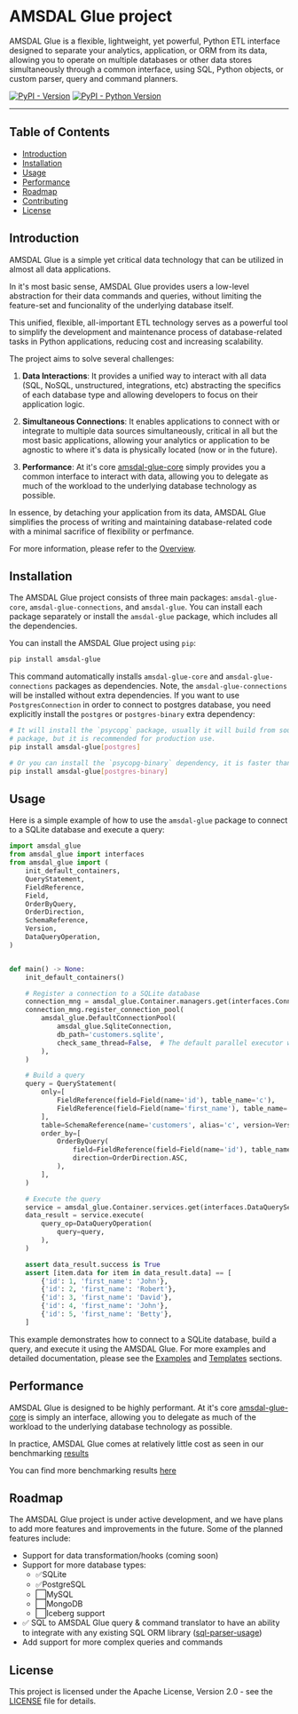 # AMSDAL Glue project

AMSDAL Glue is a flexible, lightweight, yet powerful, Python ETL interface designed to separate your analytics, application, or ORM from its data, allowing you to operate on multiple databases or other data stores simultaneously through a common interface, using SQL, Python objects, or custom parser, query and command planners.

[![PyPI - Version](https://img.shields.io/pypi/v/amsdal-glue.svg)](https://pypi.org/project/amsdal-glue)
[![PyPI - Python Version](https://img.shields.io/pypi/pyversions/amsdal-glue.svg)](https://pypi.org/project/amsdal-glue)

-----

## Table of Contents

- [Introduction](#introduction)
- [Installation](#installation)
- [Usage](#usage)
- [Performance](#performance)
- [Roadmap](#roadmap)
- [Contributing](docs/contributing.md)
- [License](#license)

## Introduction

AMSDAL Glue is a simple yet critical data technology that can be utilized in almost all data applications.

In it's most basic sense, AMSDAL Glue provides users a low-level abstraction for their data commands and queries, without limiting the feature-set and funcionality of the underlying database itself. 

This unified, flexible, all-important ETL technology serves as a powerful tool to simplify the development and maintenance process of database-related tasks in Python applications, reducing cost and increasing scalability.

The project aims to solve several challenges:

1. **Data Interactions**: It provides a unified way to interact with all data (SQL, NoSQL, unstructured, integrations, etc) abstracting the
   specifics of each database type and allowing developers to focus on their application logic.

2. **Simultaneous Connections**: It enables applications to connect with or integrate to multiple data sources simultaneously, critical in all but the most basic applications, allowing your analytics or application to be agnostic to where it's data is physically located (now or in the future).

3. **Performance**: At it's core [amsdal-glue-core](libs/core/) simply provides you a common interface to interact with data, allowing you to delegate as much of the workload to the underlying database technology as possible. 

In essence, by detaching your application from its data, AMSDAL Glue simplifies the process of writing and maintaining database-related code with a minimal sacrifice of flexibility or perfmance. 

For more information, please refer to the [Overview](docs/overview.md).

## Installation

The AMSDAL Glue project consists of three main packages: `amsdal-glue-core`, `amsdal-glue-connections`,
and `amsdal-glue`. You can install each package separately or install the `amsdal-glue` package, which includes all the
dependencies.

You can install the AMSDAL Glue project using `pip`:

```bash
pip install amsdal-glue
```

This command automatically installs `amsdal-glue-core` and `amsdal-glue-connections` packages as dependencies.
Note, the `amsdal-glue-connections` will be installed without extra dependencies.
If you want to use `PostgresConnection` in order to connect to postgres database, you need explicitly install 
the `postgres` or `postgres-binary` extra dependency:

```bash
# It will install the `psycopg` package, usually it will build from source, that is slower than the `postgres-binary` 
# package, but it is recommended for production use.
pip install amsdal-glue[postgres]

# Or you can install the `psycopg-binary` dependency, it is faster than the `psycopg` package installation.
pip install amsdal-glue[postgres-binary]
```

## Usage

Here is a simple example of how to use the `amsdal-glue` package to connect to a SQLite database and execute a query:

```python
import amsdal_glue
from amsdal_glue import interfaces
from amsdal_glue import (
    init_default_containers,
    QueryStatement,
    FieldReference,
    Field,
    OrderByQuery,
    OrderDirection,
    SchemaReference,
    Version,
    DataQueryOperation,
)


def main() -> None:
    init_default_containers()

    # Register a connection to a SQLite database
    connection_mng = amsdal_glue.Container.managers.get(interfaces.ConnectionManager)
    connection_mng.register_connection_pool(
        amsdal_glue.DefaultConnectionPool(
            amsdal_glue.SqliteConnection,
            db_path='customers.sqlite',
            check_same_thread=False,  # The default parallel executor works on top of threads
        ),
    )

    # Build a query
    query = QueryStatement(
        only=[
            FieldReference(field=Field(name='id'), table_name='c'),
            FieldReference(field=Field(name='first_name'), table_name='c'),
        ],
        table=SchemaReference(name='customers', alias='c', version=Version.LATEST),
        order_by=[
            OrderByQuery(
                field=FieldReference(field=Field(name='id'), table_name='c'),
                direction=OrderDirection.ASC,
            ),
        ],
    )

    # Execute the query
    service = amsdal_glue.Container.services.get(interfaces.DataQueryService)
    data_result = service.execute(
        query_op=DataQueryOperation(
            query=query,
        ),
    )

    assert data_result.success is True
    assert [item.data for item in data_result.data] == [
        {'id': 1, 'first_name': 'John'},
        {'id': 2, 'first_name': 'Robert'},
        {'id': 3, 'first_name': 'David'},
        {'id': 4, 'first_name': 'John'},
        {'id': 5, 'first_name': 'Betty'},
    ]
```

This example demonstrates how to connect to a SQLite database, build a query, and execute it using the AMSDAL Glue.
For more examples and detailed documentation, please see the [Examples](docs/examples.md) and [Templates](templates/) sections.

## Performance

AMSDAL Glue is designed to be highly performant. At it's core [amsdal-glue-core](libs/core/) is simply an interface, allowing you to delegate as much of the workload to the underlying database technology as possible. 

In practice, AMSDAL Glue comes at relatively little cost as seen in our benchmarking [results](https://amsdal.github.io/amsdal-glue/connections_benchmark/index.html)

You can find more benchmarking results [here](docs/benchmarking.md) 

## Roadmap

The AMSDAL Glue project is under active development, and we have plans to add more features and improvements in the
future. Some of the planned features include:

- Support for data transformation/hooks (coming soon)
- Support for more database types:
    - ✅SQLite
    - ✅PostgreSQL
    - ⬜MySQL
    - ⬜MongoDB
    - ⬜Iceberg support
- ✅ SQL to AMSDAL Glue query & command translator to have an ability to integrate with any existing SQL ORM
  library ([sql-parser-usage](templates/sql-parser-usage/README.md))
- Add support for more complex queries and commands

## License

This project is licensed under the Apache License, Version 2.0 - see the [LICENSE](LICENSE.txt) file for details.

